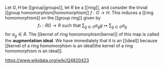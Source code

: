 Let $G,H$ be [[group|groups]], let $R$ be a [[ring]], and consider the trivial [[group homomorphism|homomorphism]] $f:G\to H$. This induces a [[ring homomorphism]] on the [[group ring]] given by $$f_*:RG\to R\text{ such that } \sum_{g\in G} a_gg \mapsto \sum_{g\in G}a_g$$ for $a_g \in R.$ The [[kernel of ring homomorphism|kernel]] of this map is called the **augmentation ideal**. We have immediately that it is an [[ideal]] because [[kernel of a ring homomorphism is an ideal|the kernel of a ring homomorphism is an ideal]]. 

https://www.wikidata.org/wiki/Q4820423